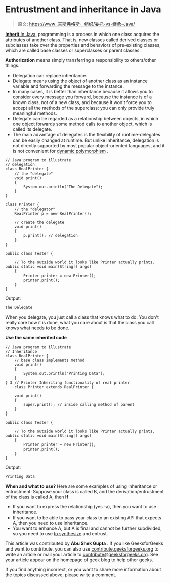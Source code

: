 # Entrustment and inheritance in Java

> 原文: [https://www .吉斯弗格斯。组织/委托-vs-继承-Java/](https://www.geeksforgeeks.org/delegation-vs-inheritance-java/)

[**Inherit** In Java,](https://www.geeksforgeeks.org/inheritance-in-java/) programming is a process in which one class acquires the attributes of another class. That is, new classes called derived classes or subclasses take over the properties and behaviors of pre-existing classes, which are called base classes or superclasses or parent classes.

**Authorization** means simply transferring a responsibility to others/other things.

*   Delegation can replace inheritance.
*   Delegate means using the object of another class as an instance variable and forwarding the message to the instance.
*   In many cases, it is better than inheritance because it allows you to consider every message you forward, because the instance is of a known class, not of a new class, and because it won't force you to accept all the methods of the superclass: you can only provide truly meaningful methods.
*   Delegate can be regarded as a relationship between objects, in which one object forwards some method calls to another object, which is called its delegate.
*   The main advantage of delegates is the flexibility of runtime-delegates can be easily changed at runtime. But unlike inheritance, delegation is not directly supported by most popular object-oriented languages, and it is not convenient for [dynamic polymorphism](https://www.geeksforgeeks.org/dynamic-method-dispatch-runtime-polymorphism-java/) .

```
// Java program to illustrate
// delegation
class RealPrinter {
    // the "delegate"
    void print()
    {
        System.out.println("The Delegate");
    }
}

class Printer {
    // the "delegator"
    RealPrinter p = new RealPrinter();

    // create the delegate
    void print()
    {
        p.print(); // delegation
    }
}

public class Tester {

    // To the outside world it looks like Printer actually prints.
public static void main(String[] args)
    {
        Printer printer = new Printer();
        printer.print();
    }
}
```

Output:

```
The Delegate

```

When you delegate, you just call a class that knows what to do. You don't really care how it is done, what you care about is that the class you call knows what needs to be done.

**Use the same inherited code**

```
// Java program to illustrate
// Inheritance
class RealPrinter {
    // base class implements method
    void print()
    {
        System.out.println("Printing Data");
    }
} 3 // Printer Inheriting functionality of real printer
    class Printer extends RealPrinter {

    void print()
    {
        super.print(); // inside calling method of parent
    }
}

public class Tester {

    // To the outside world it looks like Printer actually prints.
public static void main(String[] args)
    {
        Printer printer = new Printer();
        printer.print();
    }
}
```

Output:

```
Printing Data

```

**When and what to use?**
Here are some examples of using inheritance or entrustment:
Suppose your class is called B, and the derivation/entrustment of the class is called A, then **If**

*   If you want to express the relationship (yes -a), then you want to use inheritance.
*   If you want to be able to pass your class to an existing API that expects A, then you need to use inheritance.
*   You want to enhance A, but A is final and cannot be further subdivided, so you need to use [to synthesize](https://www.geeksforgeeks.org/association-composition-aggregation-java/) and entrust.

This article was contributed by **Abu Shek Gupta** . If you like GeeksforGeeks and want to contribute, you can also use [contribute.geeksforgeeks.org](http://www.contribute.geeksforgeeks.org) to write an article or mail your article to contribute@geeksforgeeks.org. See your article appear on the homepage of geek blog to help other geeks.

If you find anything incorrect, or you want to share more information about the topics discussed above, please write a comment.